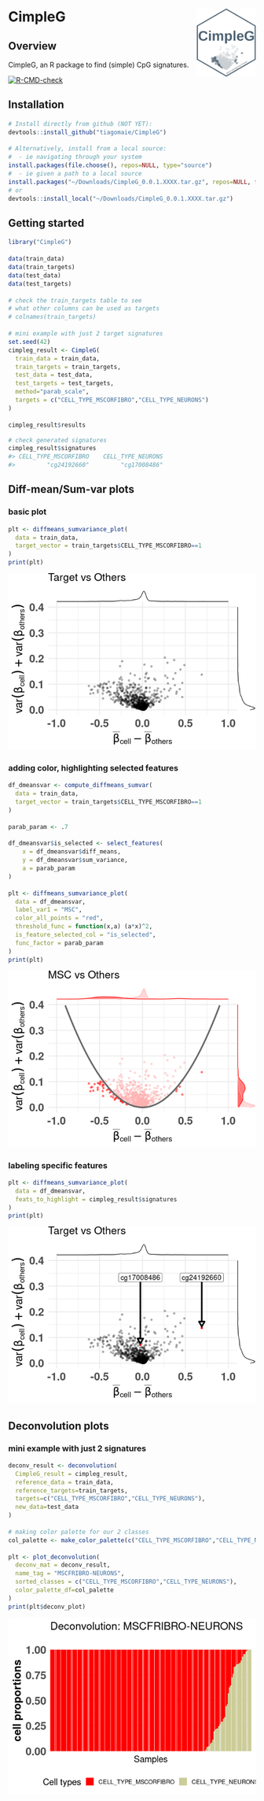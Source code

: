 
<!-- README.md is generated from README.Rmd. Please edit that file -->

# CimpleG <img src="man/figures/CimpleG_v2.png" align="right" width="120" />

## Overview

CimpleG, an R package to find (simple) CpG signatures.

<!-- badges: start -->

[![R-CMD-check](https://github.com/tiagomaie/CimpleG/workflows/R-CMD-check/badge.svg)](https://github.com/tiagomaie/CimpleG/actions)
<!-- badges: end -->

## Installation

``` r
# Install directly from github (NOT YET):
devtools::install_github("tiagomaie/CimpleG")

# Alternatively, install from a local source:
#  - ie navigating through your system
install.packages(file.choose(), repos=NULL, type="source")
#  - ie given a path to a local source
install.packages("~/Downloads/CimpleG_0.0.1.XXXX.tar.gz", repos=NULL, type="source")
# or
devtools::install_local("~/Downloads/CimpleG_0.0.1.XXXX.tar.gz")
```

## Getting started

``` r
library("CimpleG")

data(train_data)
data(train_targets)
data(test_data)
data(test_targets)

# check the train_targets table to see
# what other columns can be used as targets
# colnames(train_targets)

# mini example with just 2 target signatures
set.seed(42)
cimpleg_result <- CimpleG(
  train_data = train_data,
  train_targets = train_targets,
  test_data = test_data,
  test_targets = test_targets,
  method="parab_scale",
  targets = c("CELL_TYPE_MSCORFIBRO","CELL_TYPE_NEURONS")
)

cimpleg_result$results
```

``` r
# check generated signatures
cimpleg_result$signatures
#> CELL_TYPE_MSCORFIBRO    CELL_TYPE_NEURONS 
#>         "cg24192660"         "cg17008486"
```

## Diff-mean/Sum-var plots

### basic plot

``` r
plt <- diffmeans_sumvariance_plot(
  data = train_data,
  target_vector = train_targets$CELL_TYPE_MSCORFIBRO==1
)
print(plt)
```

![](man/figures/README-unnamed-chunk-5-1.png)<!-- -->

### adding color, highlighting selected features

``` r
df_dmeansvar <- compute_diffmeans_sumvar(
  data = train_data,
  target_vector = train_targets$CELL_TYPE_MSCORFIBRO==1
)

parab_param <- .7

df_dmeansvar$is_selected <- select_features(
    x = df_dmeansvar$diff_means,
    y = df_dmeansvar$sum_variance,
    a = parab_param
)

plt <- diffmeans_sumvariance_plot(
  data = df_dmeansvar,
  label_var1 = "MSC",
  color_all_points = "red",
  threshold_func = function(x,a) (a*x)^2,
  is_feature_selected_col = "is_selected",
  func_factor = parab_param
)
print(plt)
```

![](man/figures/README-unnamed-chunk-6-1.png)<!-- -->

### labeling specific features

``` r
plt <- diffmeans_sumvariance_plot(
  data = df_dmeansvar,
  feats_to_highlight = cimpleg_result$signatures
)
print(plt)
```

![](man/figures/README-unnamed-chunk-7-1.png)<!-- -->

## Deconvolution plots

### mini example with just 2 signatures

``` r
deconv_result <- deconvolution(
  CimpleG_result = cimpleg_result,
  reference_data = train_data,
  reference_targets=train_targets,
  targets=c("CELL_TYPE_MSCORFIBRO","CELL_TYPE_NEURONS"),
  new_data=test_data
)

# making color palette for our 2 classes
col_palette <- make_color_palette(c("CELL_TYPE_MSCORFIBRO","CELL_TYPE_NEURONS"))

plt <- plot_deconvolution(
  deconv_mat = deconv_result,
  name_tag = "MSCFRIBRO-NEURONS",
  sorted_classes = c("CELL_TYPE_MSCORFIBRO","CELL_TYPE_NEURONS"),
  color_palette_df=col_palette
)
print(plt$deconv_plot)
```

![](man/figures/README-unnamed-chunk-8-1.png)<!-- -->
